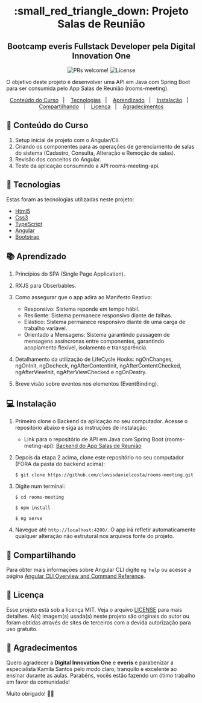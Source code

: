 <h1 align="center">
:small_red_triangle_down: Projeto Salas de Reunião
</h1>

<h2 align="center">
Bootcamp everis Fullstack Developer pela Digital Innovation One
</h2>

<p align="center">
  <img src="https://img.shields.io/static/v1?label=PRs&message=welcome&color=7159c1&labelColor=000000" alt="PRs welcome!" />

  <img alt="License" src="https://img.shields.io/static/v1?label=license&message=MIT&color=7159c1&labelColor=000000">
</p>

<p>
O objetivo deste projeto é desenvolver uma API em Java com Spring Boot para ser consumida pelo App Salas de Reunião (rooms-meeting).
</p>

<p align="center">
  <a href="#gem-conteudo-do-curso">Conteúdo do Curso</a>&nbsp;&nbsp;&nbsp;|&nbsp;&nbsp;&nbsp;
  <a href="#rocket-tecnologias">Tecnologias</a>&nbsp;&nbsp;&nbsp;|&nbsp;&nbsp;&nbsp;
  <a href="#books-aprendizado">Aprendizado</a>&nbsp;&nbsp;&nbsp;|&nbsp;&nbsp;&nbsp;
  <a href="#computer-instalação">Instalação</a>&nbsp;&nbsp;&nbsp;|&nbsp;&nbsp;&nbsp;
  <a href="#small_orange_diamond-compartilhando">Compartilhando</a>&nbsp;&nbsp;&nbsp;|&nbsp;&nbsp;&nbsp;
  <a href="#small_orange_diamond-licença">Licença</a>&nbsp;&nbsp;&nbsp;|&nbsp;&nbsp;&nbsp;
  <a href="#small_orange_diamond-agradecimentos">Agradecimentos</a>
</p>

## :gem: Conteúdo do Curso
 1. Setup inicial de projeto com o Angular/Cli.
 2. Criando os componentes para as operações de gerenciamento de salas do sistema (Cadastro, Consulta, Alteração e Remoção de salas).
 3. Revisão dos conceitos do Angular.
 4. Teste da aplicação consumindo a API rooms-meeting-api.

## :rocket: Tecnologias
Estas foram as tecnologias utilizadas neste projeto:
  - [Html5](https://developer.mozilla.org/pt-BR/docs/Web/HTML/HTML5)
  - [Css3](https://www.w3schools.com/css/)
  - [TypeScript](https://www.typescriptlang.org/)
  - [Angular](https://angular.io/)
  - [Bootstrap](https://getbootstrap.com/)
 
## :books: Aprendizado
 1. Princípios do SPA (Single Page Application).
 2. RXJS para Obserbables.
 3. Como assegurar que o app adira ao Manifesto Reativo:

    * Responsivo: Sistema reponde em tempo hábil.
    * Resiliente: Sistema permanece responsivo diante de falhas.
    * Elástico: Sistema permanece responsivo diante de uma carga de trabalho variável.
    * Orientado a Mensagens: Sistema garantindo passagem de mensagens assíncronas entre componentes, garantindo acoplamento flexível, isolamento e transparência.
 4. Detalhamento da utilização de LifeCycle Hooks: ngOnChanges, ngOnInit, ngDocheck, ngAfterContentInit, ngAfterContentChecked, ngAfterViewInit, ngAfterViewChecked e ngOnDestry.
 5. Breve visão sobre eventos nos elementos (EventBinding).
 
## :computer: Instalação
1. Primeiro clone o Backend da aplicação no seu computador. Acesse o repositório abaixo e siga as instruções de instalação:

    * Link para o repositório de API em Java com Spring Boot (rooms-meting-api):
[Backend do App Salas de Reunião](https://github.com/clovisdanielcosta/rooms-meeting-api.git)
    
3. Depois da etapa 2 acima, clone este repositório no seu computador (FORA da pasta do backend acima):

    `$ git clone https://github.com/clovisdanielcosta/rooms-meeting.git`

4. Digite num terminal:

    `$ cd rooms-meeting`

    `$ npm install`
    
    `$ ng serve`

5. Navegue até `http://localhost:4200/`. O app irá refletir automaticamente qualquer alteração não estrutural nos arquivos fonte do projeto.

## :small_orange_diamond: Compartilhando 
Para obter mais informações sobre Angular CLI digite `ng help` ou acesse a página [Angular CLI Overview and Command Reference](https://angular.io/cli).

## :small_orange_diamond: Licença
Esse projeto está sob a licença MIT. Veja o arquivo [LICENSE](LICENSE.md) para mais detalhes.
A(s) imagem(s) usada(s) neste projeto são originais do autor ou foram obtidas através de sites de terceiros com a devida autorização para uso gratuito.

## :small_orange_diamond: Agradecimentos
Quero agradecer a <b>Digital Innovation One</b> e <b>everis</b> e parabenizar a especialista Kamila Santos pelo modo claro, tranquilo e excelente ao ensinar durante as aulas. Parabéns, vocês estão fazendo um ótimo trabalho em favor da comunidade! 

Muito obrigado! :clap::clap:

